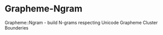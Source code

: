Grapheme-Ngram
==============

Grapheme::Ngram - build N-grams respecting Unicode Grapheme Cluster Bounderies
